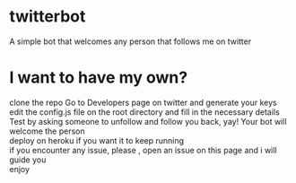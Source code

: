 # twitterbot
A simple bot that welcomes any person that follows me on twitter

# I want to have my own?

clone the repo
Go to Developers page on twitter and generate your keys  
edit the config.js file on the root directory and fill in the necessary details  
Test by asking someone to unfollow and follow you back, yay! Your bot will welcome the person  
deploy on heroku if you want it to keep running  
if you encounter any issue, please , open an issue on this page and i will guide you  
enjoy 


